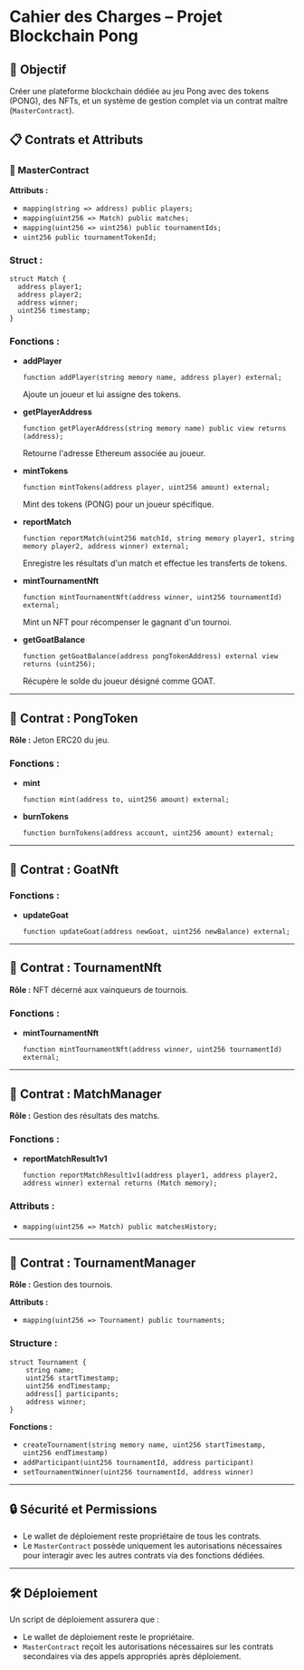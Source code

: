 # Cahier des Charges – Projet Blockchain Pong

## 📌 Objectif
Créer une plateforme blockchain dédiée au jeu Pong avec des tokens (PONG), des NFTs, et un système de gestion complet via un contrat maître (`MasterContract`).

## 📋 Contrats et Attributs

### 🔹 MasterContract
**Attributs :**
- `mapping(string => address) public players;`
- `mapping(uint256 => Match) public matches;`
- `mapping(uint256 => uint256) public tournamentIds;`
- `uint256 public tournamentTokenId;`

### Struct :
```solidity
struct Match {
  address player1;
  address player2;
  address winner;
  uint256 timestamp;
}
```

### Fonctions :
- **addPlayer**
  ```solidity
  function addPlayer(string memory name, address player) external;
  ```
  Ajoute un joueur et lui assigne des tokens.

- **getPlayerAddress**
  ```solidity
  function getPlayerAddress(string memory name) public view returns (address);
  ```
  Retourne l'adresse Ethereum associée au joueur.

- **mintTokens**
  ```solidity
  function mintTokens(address player, uint256 amount) external;
  ```
  Mint des tokens (PONG) pour un joueur spécifique.

- **reportMatch**
  ```solidity
  function reportMatch(uint256 matchId, string memory player1, string memory player2, address winner) external;
  ```
  Enregistre les résultats d'un match et effectue les transferts de tokens.

- **mintTournamentNft**
  ```solidity
  function mintTournamentNft(address winner, uint256 tournamentId) external;
  ```
  Mint un NFT pour récompenser le gagnant d'un tournoi.

- **getGoatBalance**
  ```solidity
  function getGoatBalance(address pongTokenAddress) external view returns (uint256);
  ```
  Récupère le solde du joueur désigné comme GOAT.

---

## 🔸 Contrat : PongToken

**Rôle :** Jeton ERC20 du jeu.

### Fonctions :
- **mint**
  ```solidity
  function mint(address to, uint256 amount) external;
  ```

- **burnTokens**
  ```solidity
  function burnTokens(address account, uint256 amount) external;
  ```

---

## 🔸 Contrat : **GoatNft**

### Fonctions :
- **updateGoat**
  ```solidity
  function updateGoat(address newGoat, uint256 newBalance) external;
  ```

---

## 🔸 Contrat : **TournamentNft**

**Rôle :** NFT décerné aux vainqueurs de tournois.

### Fonctions :
- **mintTournamentNft**
  ```solidity
  function mintTournamentNft(address winner, uint256 tournamentId) external;
  ```

---

## 🔸 Contrat : **MatchManager**

**Rôle :** Gestion des résultats des matchs.

### Fonctions :
- **reportMatchResult1v1**
  ```solidity
  function reportMatchResult1v1(address player1, address player2, address winner) external returns (Match memory);
  ```

### Attributs :
- `mapping(uint256 => Match) public matchesHistory;`

---

## 🔸 Contrat : **TournamentManager**

**Rôle :** Gestion des tournois.

**Attributs :**
- `mapping(uint256 => Tournament) public tournaments;`

### Structure :

```solidity
struct Tournament {
    string name;
    uint256 startTimestamp;
    uint256 endTimestamp;
    address[] participants;
    address winner;
}
```

**Fonctions :**
- `createTournament(string memory name, uint256 startTimestamp, uint256 endTimestamp)`
- `addParticipant(uint256 tournamentId, address participant)`
- `setTournamentWinner(uint256 tournamentId, address winner)`

---

## 🔒 Sécurité et Permissions
- Le wallet de déploiement reste propriétaire de tous les contrats.
- Le `MasterContract` possède uniquement les autorisations nécessaires pour interagir avec les autres contrats via des fonctions dédiées.

---

## 🛠️ Déploiement
Un script de déploiement assurera que :
- Le wallet de déploiement reste le propriétaire.
- `MasterContract` reçoit les autorisations nécessaires sur les contrats secondaires via des appels appropriés après déploiement.
